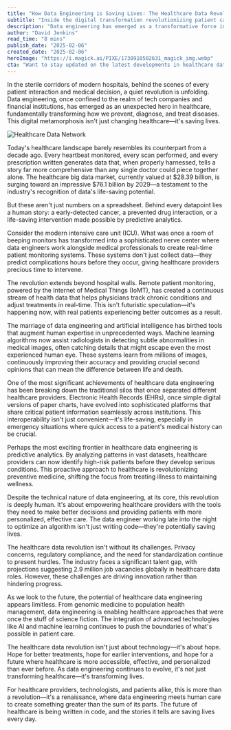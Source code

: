 ```yaml
---
title: "How Data Engineering is Saving Lives: The Healthcare Data Revolution"
subtitle: "Inside the digital transformation revolutionizing patient care and medical outcomes"
description: "Data engineering has emerged as a transformative force in healthcare, revolutionizing patient care through advanced analytics, AI, and real-time monitoring systems. From predicting complications to enabling personalized treatments, this digital metamorphosis is fundamentally changing how we approach medicine and saving countless lives in the process."
author: "David Jenkins"
read_time: "8 mins"
publish_date: "2025-02-06"
created_date: "2025-02-06"
heroImage: "https://i.magick.ai/PIXE/1738910502631_magick_img.webp"
cta: "Want to stay updated on the latest developments in healthcare data engineering? Follow us on LinkedIn for exclusive insights, expert interviews, and breaking news about the technology that's revolutionizing patient care."
---
```


In the sterile corridors of modern hospitals, behind the scenes of every patient interaction and medical decision, a quiet revolution is unfolding. Data engineering, once confined to the realm of tech companies and financial institutions, has emerged as an unexpected hero in healthcare, fundamentally transforming how we prevent, diagnose, and treat diseases. This digital metamorphosis isn't just changing healthcare—it's saving lives.

![Healthcare Data Network](https://i.magick.ai/PIXE/1738910502635_magick_img.webp)

Today's healthcare landscape barely resembles its counterpart from a decade ago. Every heartbeat monitored, every scan performed, and every prescription written generates data that, when properly harnessed, tells a story far more comprehensive than any single doctor could piece together alone. The healthcare big data market, currently valued at $28.39 billion, is surging toward an impressive $76.1 billion by 2029—a testament to the industry's recognition of data's life-saving potential.

But these aren't just numbers on a spreadsheet. Behind every datapoint lies a human story: a early-detected cancer, a prevented drug interaction, or a life-saving intervention made possible by predictive analytics.

Consider the modern intensive care unit (ICU). What was once a room of beeping monitors has transformed into a sophisticated nerve center where data engineers work alongside medical professionals to create real-time patient monitoring systems. These systems don't just collect data—they predict complications hours before they occur, giving healthcare providers precious time to intervene.

The revolution extends beyond hospital walls. Remote patient monitoring, powered by the Internet of Medical Things (IoMT), has created a continuous stream of health data that helps physicians track chronic conditions and adjust treatments in real-time. This isn't futuristic speculation—it's happening now, with real patients experiencing better outcomes as a result.

The marriage of data engineering and artificial intelligence has birthed tools that augment human expertise in unprecedented ways. Machine learning algorithms now assist radiologists in detecting subtle abnormalities in medical images, often catching details that might escape even the most experienced human eye. These systems learn from millions of images, continuously improving their accuracy and providing crucial second opinions that can mean the difference between life and death.

One of the most significant achievements of healthcare data engineering has been breaking down the traditional silos that once separated different healthcare providers. Electronic Health Records (EHRs), once simple digital versions of paper charts, have evolved into sophisticated platforms that share critical patient information seamlessly across institutions. This interoperability isn't just convenient—it's life-saving, especially in emergency situations where quick access to a patient's medical history can be crucial.

Perhaps the most exciting frontier in healthcare data engineering is predictive analytics. By analyzing patterns in vast datasets, healthcare providers can now identify high-risk patients before they develop serious conditions. This proactive approach to healthcare is revolutionizing preventive medicine, shifting the focus from treating illness to maintaining wellness.

Despite the technical nature of data engineering, at its core, this revolution is deeply human. It's about empowering healthcare providers with the tools they need to make better decisions and providing patients with more personalized, effective care. The data engineer working late into the night to optimize an algorithm isn't just writing code—they're potentially saving lives.

The healthcare data revolution isn't without its challenges. Privacy concerns, regulatory compliance, and the need for standardization continue to present hurdles. The industry faces a significant talent gap, with projections suggesting 2.9 million job vacancies globally in healthcare data roles. However, these challenges are driving innovation rather than hindering progress.

As we look to the future, the potential of healthcare data engineering appears limitless. From genomic medicine to population health management, data engineering is enabling healthcare approaches that were once the stuff of science fiction. The integration of advanced technologies like AI and machine learning continues to push the boundaries of what's possible in patient care.

The healthcare data revolution isn't just about technology—it's about hope. Hope for better treatments, hope for earlier interventions, and hope for a future where healthcare is more accessible, effective, and personalized than ever before. As data engineering continues to evolve, it's not just transforming healthcare—it's transforming lives.

For healthcare providers, technologists, and patients alike, this is more than a revolution—it's a renaissance, where data engineering meets human care to create something greater than the sum of its parts. The future of healthcare is being written in code, and the stories it tells are saving lives every day.